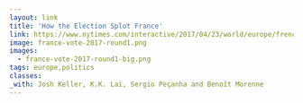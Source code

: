 ```yaml
---
layout: link
title: 'How the Election Splot France'
link: https://www.nytimes.com/interactive/2017/04/23/world/europe/french-election-results-maps.html
image: france-vote-2017-round1.png
images:
  - france-vote-2017-round1-big.png
tags: europe,politics
classes:
_with: Josh Keller, K.K. Lai, Sergio Peçanha and Benoît Morenne
---
```

